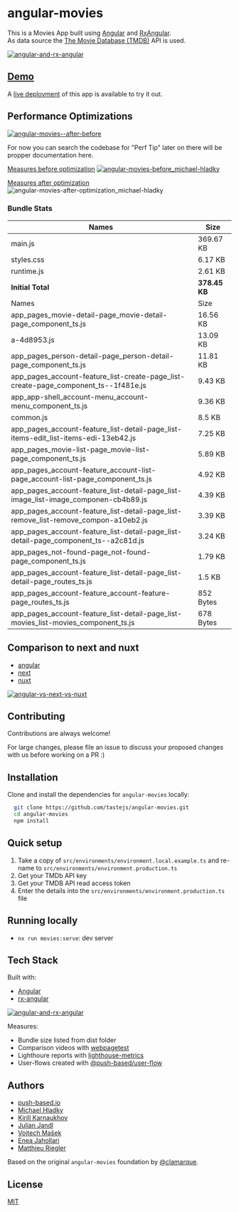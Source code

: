 # angular-movies

This is a Movies App built using [Angular](https://angular.io)
and [RxAngular](https://github.com/rx-angular/rx-angular).  
As data source the [The Movie Database (TMDB)](https://www.themoviedb.org/) API is used.

[![angular-and-rx-angular](https://user-images.githubusercontent.com/10064416/154189195-c32cbdec-b061-46a5-8590-a9e3d8dc050a.png)](https://www.rx-angular.io/)

## [Demo](https://angular-movies-a12d3.web.app/list/category/popular)

A [live deployment](https://angular-movies-a12d3.web.app/list/category/popular) of this app is available to try it out.

## Performance Optimizations

[![angular-movies--after-before](https://user-images.githubusercontent.com/10064416/155904454-f70b5bb5-6591-497a-9d21-dca0e2940566.gif)](https://www.webpagetest.org/video/compare.php?tests=220216_BiDcPP_CVM,220216_AiDcBN_ETK)

For now you can search the codebase for "Perf Tip" later on there will be propper documentation here.

[Measures before optimization](https://lighthouse-metrics.com/checks/9ddeb46e-2c28-453c-b719-cf080a01b13c)
[![angular-movies-before_michael-hladky](https://user-images.githubusercontent.com/10064416/137785051-1cf9f63a-e803-4d92-a952-c327b7628530.PNG)](https://lighthouse-metrics.com/checks/9ddeb46e-2c28-453c-b719-cf080a01b13c)

[Measures after optimization](https://lighthouse-metrics.com/checks/6a888a17-b17b-46a6-abc9-e605b73a530c/runs/503701ad-36aa-43ad-8de3-cb40e775c770)
![angular-movies-after-optimization_michael-hladky](https://user-images.githubusercontent.com/10064416/146446241-ad9eeed4-b0a4-44a2-a88e-4ea7c97e1acf.PNG)

### Bundle Stats


<!-- bundle-stats-start -->
| Names             |       Size |
| ---               | ---        |
| main.js           | 369.67 KB |
| styles.css           | 6.17 KB |
| runtime.js           | 2.61 KB |
  | **Initial Total** | **378.45 KB** |
  | Names             |       Size |
| app_pages_movie-detail-page_movie-detail-page_component_ts.js           | 16.56 KB |
| a-4d8953.js           | 13.09 KB |
| app_pages_person-detail-page_person-detail-page_component_ts.js           | 11.81 KB |
| app_pages_account-feature_list-create-page_list-create-page_component_ts--1f481e.js           | 9.43 KB |
| app_app-shell_account-menu_account-menu_component_ts.js           | 9.36 KB |
| common.js           | 8.5 KB |
| app_pages_account-feature_list-detail-page_list-items-edit_list-items-edi-13eb42.js           | 7.25 KB |
| app_pages_movie-list-page_movie-list-page_component_ts.js           | 5.89 KB |
| app_pages_account-feature_account-list-page_account-list-page_component_ts.js           | 4.92 KB |
| app_pages_account-feature_list-detail-page_list-image_list-image_componen-cb4b89.js           | 4.39 KB |
| app_pages_account-feature_list-detail-page_list-remove_list-remove_compon-a10eb2.js           | 3.39 KB |
| app_pages_account-feature_list-detail-page_list-detail-page_component_ts--a2c81d.js           | 3.24 KB |
| app_pages_not-found-page_not-found-page_component_ts.js           | 1.79 KB |
| app_pages_account-feature_list-detail-page_list-detail-page_routes_ts.js           | 1.5 KB |
| app_pages_account-feature_account-feature-page_routes_ts.js           | 852 Bytes |
| app_pages_account-feature_list-detail-page_list-movies_list-movies_component_ts.js           | 678 Bytes |
<!-- bundle-stats-end -->


## Comparison to next and nuxt

- [angular](https://angular-movies-a12d3.web.app/list/category/popular)
- [next](https://movies.zaps.dev/?category=Popular&page=1)
- [nuxt](https://movies.jason.codes/movie/category/popular)

[![angular-vs-next-vs-nuxt](https://user-images.githubusercontent.com/10064416/155904543-333e1c25-7c01-470a-b399-40eee4c9d02c.gif)](https://www.webpagetest.org/video/compare.php?tests=220216_AiDcBJ_EAA,220216_BiDcER_CDY,220216_BiDc68_CDZ)

## Contributing

Contributions are always welcome!

For large changes, please file an issue to discuss your proposed changes with us before working on a PR :)

## Installation

Clone and install the dependencies for `angular-movies` locally:

```bash
  git clone https://github.com/tastejs/angular-movies.git
  cd angular-movies
  npm install
```

## Quick setup

1. Take a copy of `src/environments/environment.local.example.ts` and re-name
   to `src/environments/environment.production.ts`
2. Get your TMDb API key
3. Get your TMDB API read access token
4. Enter the details into the `src/environments/environment.production.ts` file

## Running locally

- `nx run movies:serve`: dev server

## Tech Stack

Built with:

- [Angular](https://angular.io)
- [rx-angular](https://github.com/rx-angular/rx-angular)

[![angular-and-rx-angular](https://user-images.githubusercontent.com/10064416/154189195-c32cbdec-b061-46a5-8590-a9e3d8dc050a.png)](https://www.rx-angular.io/)

Measures:

- Bundle size listed from dist folder
- Comparison videos with [webpagetest](https://www.webpagetest.org)
- Lighthoure reports with [lighthouse-metrics](https://lighthouse-metrics.com)
- User-flows created with [@push-based/user-flow](https://www.npmjs.com/package/@push-based/user-flow)

## Authors

- [push-based.io](https://push-based.io)
- [Michael Hladky](https://github.com/BioPhoton)
- [Kirill Karnaukhov](https://github.com/Karnaukhov-kh)
- [Julian Jandl](https://github.com/HoebbelsB)
- [Vojtech Mašek](https://github.com/vmasek)
- [Enea Jahollari](https://github.com/eneajaho)
- [Matthieu Riegler](https://github.com/jeanmeche)

Based on the original `angular-movies` foundation by [@clamarque](https://github.com/clamarque/angular-movies).

## License

[MIT](https://choosealicense.com/licenses/mit/)
